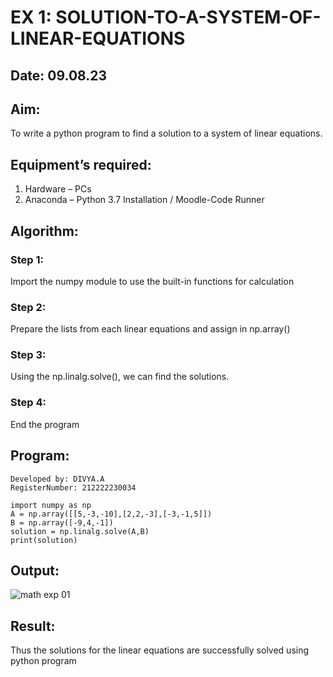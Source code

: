 # EX 1: SOLUTION-TO-A-SYSTEM-OF-LINEAR-EQUATIONS
## Date: 09.08.23
## Aim:
To write a python program to find a solution to a system of linear equations.
## Equipment’s required:
1. 	Hardware – PCs
2. 	Anaconda – Python 3.7 Installation / Moodle-Code Runner
## Algorithm:
### Step 1: 
Import the numpy module to use the built-in functions for calculation
### Step 2: 
Prepare the lists from each linear equations and assign in np.array()
### Step 3: 
Using the np.linalg.solve(), we can find the solutions.
### Step 4: 
End the program
## Program:
```
Developed by: DIVYA.A
RegisterNumber: 212222230034

import numpy as np
A = np.array([[5,-3,-10],[2,2,-3],[-3,-1,5]])
B = np.array([-9,4,-1])
solution = np.linalg.solve(A,B)
print(solution)
```
## Output:
![math exp 01](https://github.com/Divya110205/-SOLUTION-TO-A-SYSTEM-OF-LINEAR-EQUATIONS/assets/119404855/b1890dbd-e046-4164-923f-9c436114f613)

## Result: 
Thus the solutions for the linear equations are successfully solved using python program

